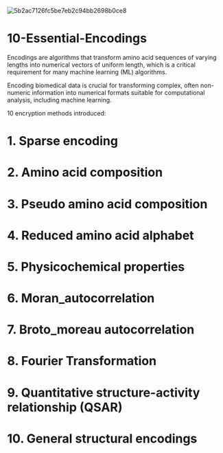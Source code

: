 


![5b2ac7126fc5be7eb2c94bb2698b0ce8](https://github.com/user-attachments/assets/1f23c52c-7cfd-4da4-b4d0-f07b91457c64)


# 10-Essential-Encodings 

Encodings are algorithms that transform amino acid sequences of varying lengths into numerical vectors of uniform length, which is a critical requirement for many machine learning (ML) algorithms.  

Encoding biomedical data is crucial for transforming complex, often non-numeric information into numerical formats suitable for computational analysis, including machine learning.


10 encryption methods introduced:

# 1. Sparse encoding
# 2. Amino acid composition
# 3. Pseudo amino acid composition
# 4. Reduced amino acid alphabet
# 5. Physicochemical properties
# 6. Moran_autocorrelation
# 7. Broto_moreau autocorrelation 
# 8. Fourier Transformation
# 9. Quantitative structure-activity relationship (QSAR)
# 10. General structural encodings

